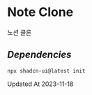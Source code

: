 # Note Clone

노션 클론

## **_Dependencies_**

```
npx shadcn-ui@latest init
```

Updated At 2023-11-18